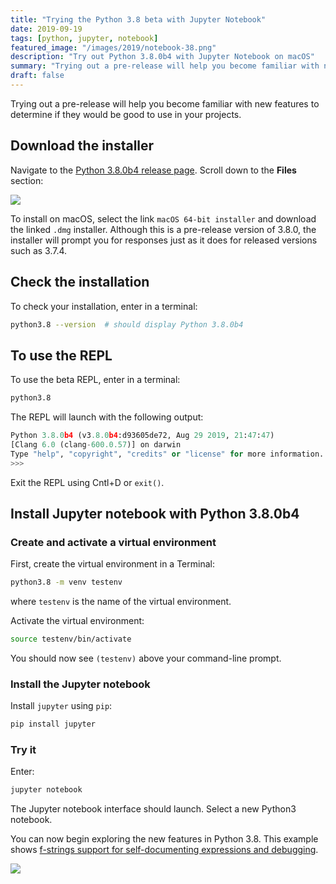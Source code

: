 ```yaml
---
title: "Trying the Python 3.8 beta with Jupyter Notebook"
date: 2019-09-19
tags: [python, jupyter, notebook]
featured_image: "/images/2019/notebook-38.png"
description: "Try out Python 3.8.0b4 with Jupyter Notebook on macOS"
summary: "Trying out a pre-release will help you become familiar with new features to determine if they would be good to use in your projects."
draft: false
---
```


Trying out a pre-release will help you become familiar with new features to determine if they would be good to use in your projects.

## Download the installer

Navigate to the [Python 3.8.0b4 release page](https://www.python.org/downloads/release/python-380b4/). Scroll down to the **Files** section:

![](/images/2019/python38files.png)

To install on macOS, select the link `macOS 64-bit installer` and download the linked `.dmg`
installer. Although this is a pre-release version of 3.8.0, the installer will prompt you
for responses just as it does for released versions such as 3.7.4.

## Check the installation

To check your installation, enter in a terminal:

```bash
python3.8 --version  # should display Python 3.8.0b4
```

## To use the REPL

To use the beta REPL, enter in a terminal:

```bash
python3.8
```

The REPL will launch with the following output:

```python
Python 3.8.0b4 (v3.8.0b4:d93605de72, Aug 29 2019, 21:47:47)
[Clang 6.0 (clang-600.0.57)] on darwin
Type "help", "copyright", "credits" or "license" for more information.
>>>
```

Exit the REPL using Cntl+D or `exit()`.

## Install Jupyter notebook with Python 3.8.0b4

### Create and activate a virtual environment

First, create the virtual environment in a Terminal:

```bash
python3.8 -m venv testenv
```

where `testenv` is the name of the virtual environment.

Activate the virtual environment:

```bash
source testenv/bin/activate
```

You should now see `(testenv)` above your command-line prompt.

### Install the Jupyter notebook

Install `jupyter` using `pip`:

```bash
pip install jupyter
```

### Try it

Enter:

```bash
jupyter notebook
```

The Jupyter notebook interface should launch. Select a new Python3 notebook. 

You can now begin exploring the new features in Python 3.8. This example shows
[f-strings support for self-documenting expressions and debugging](https://docs.python.org/3.8/whatsnew/3.8.html#f-strings-support-for-self-documenting-expressions-and-debugging).

![](/images/2019/notebook-38.png)